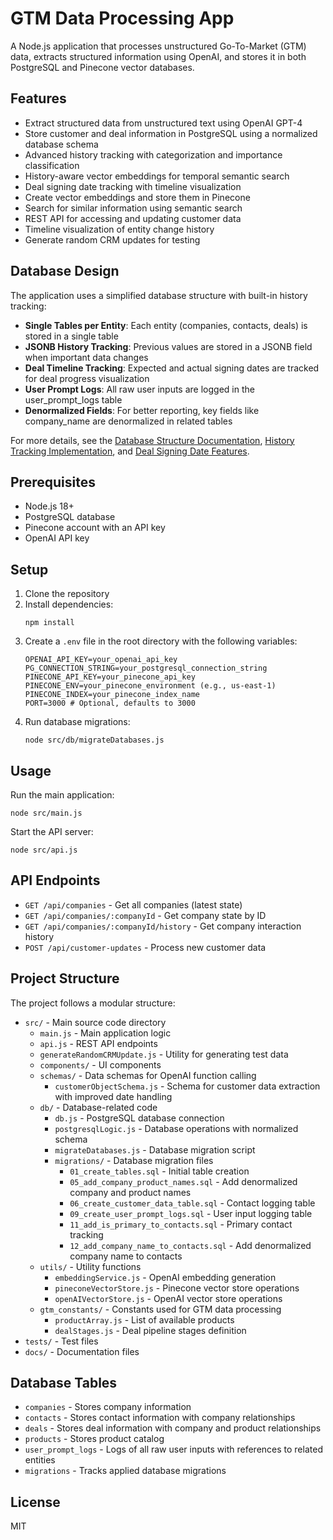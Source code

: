 # GTM Data Processing App

A Node.js application that processes unstructured Go-To-Market (GTM) data, extracts structured information using OpenAI, and stores it in both PostgreSQL and Pinecone vector databases.

## Features

- Extract structured data from unstructured text using OpenAI GPT-4
- Store customer and deal information in PostgreSQL using a normalized database schema
- Advanced history tracking with categorization and importance classification
- History-aware vector embeddings for temporal semantic search
- Deal signing date tracking with timeline visualization
- Create vector embeddings and store them in Pinecone
- Search for similar information using semantic search
- REST API for accessing and updating customer data
- Timeline visualization of entity change history
- Generate random CRM updates for testing

## Database Design

The application uses a simplified database structure with built-in history tracking:

- **Single Tables per Entity**: Each entity (companies, contacts, deals) is stored in a single table
- **JSONB History Tracking**: Previous values are stored in a JSONB field when important data changes
- **Deal Timeline Tracking**: Expected and actual signing dates are tracked for deal progress visualization
- **User Prompt Logs**: All raw user inputs are logged in the user_prompt_logs table
- **Denormalized Fields**: For better reporting, key fields like company_name are denormalized in related tables

For more details, see the [Database Structure Documentation](docs/database-structure.md), [History Tracking Implementation](docs/HistoryTrackingImplementation.md), and [Deal Signing Date Features](docs/DealSigningDates.md).

## Prerequisites

- Node.js 18+
- PostgreSQL database
- Pinecone account with an API key
- OpenAI API key

## Setup

1. Clone the repository
2. Install dependencies:
   ```
   npm install
   ```
3. Create a `.env` file in the root directory with the following variables:
   ```
   OPENAI_API_KEY=your_openai_api_key
   PG_CONNECTION_STRING=your_postgresql_connection_string
   PINECONE_API_KEY=your_pinecone_api_key
   PINECONE_ENV=your_pinecone_environment (e.g., us-east-1)
   PINECONE_INDEX=your_pinecone_index_name
   PORT=3000 # Optional, defaults to 3000
   ```
4. Run database migrations:
   ```
   node src/db/migrateDatabases.js
   ```

## Usage

Run the main application:

```
node src/main.js
```

Start the API server:

```
node src/api.js
```

## API Endpoints

- `GET /api/companies` - Get all companies (latest state)
- `GET /api/companies/:companyId` - Get company state by ID
- `GET /api/companies/:companyId/history` - Get company interaction history
- `POST /api/customer-updates` - Process new customer data

## Project Structure

The project follows a modular structure:

- `src/` - Main source code directory
  - `main.js` - Main application logic
  - `api.js` - REST API endpoints
  - `generateRandomCRMUpdate.js` - Utility for generating test data
  - `components/` - UI components
  - `schemas/` - Data schemas for OpenAI function calling
    - `customerObjectSchema.js` - Schema for customer data extraction with improved date handling
  - `db/` - Database-related code
    - `db.js` - PostgreSQL database connection
    - `postgresqlLogic.js` - Database operations with normalized schema
    - `migrateDatabases.js` - Database migration script
    - `migrations/` - Database migration files
      - `01_create_tables.sql` - Initial table creation
      - `05_add_company_product_names.sql` - Add denormalized company and product names
      - `06_create_customer_data_table.sql` - Contact logging table
      - `09_create_user_prompt_logs.sql` - User input logging table
      - `11_add_is_primary_to_contacts.sql` - Primary contact tracking
      - `12_add_company_name_to_contacts.sql` - Add denormalized company name to contacts
  - `utils/` - Utility functions
    - `embeddingService.js` - OpenAI embedding generation
    - `pineconeVectorStore.js` - Pinecone vector store operations
    - `openAIVectorStore.js` - OpenAI vector store operations
  - `gtm_constants/` - Constants used for GTM data processing
    - `productArray.js` - List of available products
    - `dealStages.js` - Deal pipeline stages definition
- `tests/` - Test files
- `docs/` - Documentation files

## Database Tables

- `companies` - Stores company information
- `contacts` - Stores contact information with company relationships
- `deals` - Stores deal information with company and product relationships
- `products` - Stores product catalog
- `user_prompt_logs` - Logs of all raw user inputs with references to related entities
- `migrations` - Tracks applied database migrations

## License

MIT
